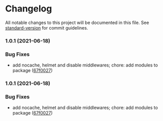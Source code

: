 # Changelog

All notable changes to this project will be documented in this file. See [standard-version](https://github.com/conventional-changelog/standard-version) for commit guidelines.

### 1.0.1 (2021-06-18)


### Bug Fixes

* add nocache, helmet and disable middlewares; chore: add modules to package ([67f0027](https://github.com/diogojorgebasso/firstmultiplayer/commit/67f00271f0578fceb6f8ab0f16511950eeb2907c))

### 1.0.1 (2021-06-18)


### Bug Fixes

* add nocache, helmet and disable middlewares; chore: add modules to package ([67f0027](https://github.com/diogojorgebasso/firstmultiplayer/commit/67f00271f0578fceb6f8ab0f16511950eeb2907c))
